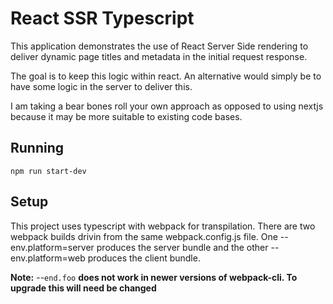 React SSR Typescript
=================

This application demonstrates the use of React Server Side rendering to deliver dynamic page titles and metadata in the
initial request response.

The goal is to keep this logic within react. An alternative would simply be to have some logic in the server to deliver
this.

I am taking a bear bones roll your own approach as opposed to using nextjs because it may be more suitable to existing
code bases.

## Running

`npm run start-dev`

## Setup

This project uses typescript with webpack for transpilation. There are two webpack builds drivin from the same
webpack.config.js file. One --env.platform=server produces the server bundle and the other --env.platform=web produces
the client bundle.

**Note:** --`end.foo` **does not work in newer versions of webpack-cli. To upgrade this will need be changed**




